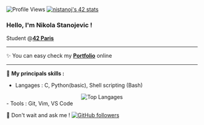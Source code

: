 <!--
**NikoStano/NikoStano** is a ✨ _special_ ✨ repository because its `README.md` (this file) appears on your GitHub profile.

Here are some ideas to get you started:

- 🔭 I’m currently working on ...
- 🌱 I’m currently learning ...
- 👯 I’m looking to collaborate on ...
- 🤔 I’m looking for help with ...
- 💬 Ask me about ...
- 📫 How to reach me: ...
- 😄 Pronouns: ...
- ⚡ Fun fact: ...
-->
![Profile Views](https://komarev.com/ghpvc/?username=amn93p&label=Vues%20du%20profil&color=blue&style=flat-square)
[![nistanoj's 42 stats](https://badge.mediaplus.ma/darkblue/nistanoj?1337Badge=off&42Network=off&UM6P=off)](https://github.com/oakoudad/badge42)
### Hello, I'm Nikola Stanojevic !

Student @[**42 Paris**](https://42.fr/)

---

✨ You can easy check my **[Portfolio](https://nikostano.github.io/portfolio/)** online

---

🚀 **My principals skills :**
- Langages : C, Python(basic), Shell scripting (Bash)
<div align="center">
  <img src="https://github-readme-stats.vercel.app/api/top-langs/?username=NikoStano&layout=compact&hide_border=true&title_color=2f80ed&text_color=333&bg_color=ffffff" alt="Top Langages" />
</div>
- Tools : Git, Vim, VS Code

🤝 Don't wait and ask me !
[![GitHub followers](https://img.shields.io/github/followers/NikoStano?label=Suivre&style=social)](https://github.com/NikoStano)
